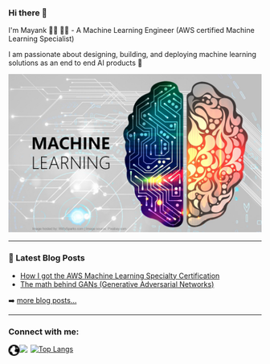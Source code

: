 ### Hi there 👋
I'm Mayank 👋🏾  👨‍💻 - A Machine Learning Engineer (AWS certified Machine Learning Specialist) 

I am passionate about designing, building, and deploying machine learning solutions as an end to end AI products 🎩

<img src="https://github.com/mayank311996/mayank311996/blob/master/ml.jpeg">

---

### 📕 Latest Blog Posts

<!-- BLOG-POST-LIST:START -->
- [How I got the AWS Machine Learning Specialty Certification](https://medium.com/towards-artificial-intelligence/how-i-got-the-aws-machine-learning-specialty-certification-a1142f1376cd?source=rss-a87ac432a3ed------2)
- [The math behind GANs (Generative Adversarial Networks)](https://towardsdatascience.com/the-math-behind-gans-generative-adversarial-networks-3828f3469d9c?source=rss-a87ac432a3ed------2)
<!-- BLOG-POST-LIST:END -->

➡️ [more blog posts...](https://medium.com/@mayankvadsola1996)

---

### Connect with me:

[<img align="left" width="22px" src="https://raw.githubusercontent.com/iconic/open-iconic/master/svg/globe.svg" />][website]
[<img align="left" width="22px" src="https://cdn.jsdelivr.net/npm/simple-icons@v3/icons/linkedin.svg" />][linkedin]


[![Top Langs](https://github-readme-stats.vercel.app/api/top-langs/?username=anuraghazra&layout=compact)](https://github.com/anuraghazra/github-readme-stats)


[website]: https://www.mayank-vadsola.com/
[linkedin]: https://www.linkedin.com/in/mayankvadsola/


<!--
## Find more about me 🌎: 

- <a href="https://www.linkedin.com/in/mayankvadsola/">LinkedIn</a> 💼

- <a href="https://www.mayank-vadsola.com/">Website</a> 💼
-->

<!--
**mayank311996/mayank311996** is a ✨ _special_ ✨ repository because its `README.md` (this file) appears on your GitHub profile.

Here are some ideas to get you started:

- 🔭 I’m currently working on ...
- 🌱 I’m currently learning ...
- 👯 I’m looking to collaborate on ...
- 🤔 I’m looking for help with ...
- 💬 Ask me about ...
- 📫 How to reach me: ...
- 😄 Pronouns: ...
- ⚡ Fun fact: ...
-->
